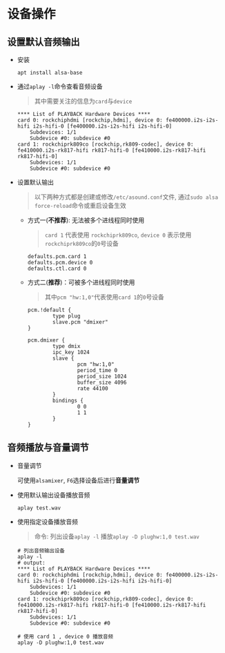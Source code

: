 # 设备操作

## 设置默认音频输出

- 安装

	```shell
	apt install alsa-base
	```

- 通过`aplay -l`命令查看音频设备

	> 其中需要关注的信息为`card`与`device`

	```shell
	**** List of PLAYBACK Hardware Devices ****
	card 0: rockchiphdmi [rockchip,hdmi], device 0: fe400000.i2s-i2s-hifi i2s-hifi-0 [fe400000.i2s-i2s-hifi i2s-hifi-0]
		Subdevices: 1/1
		Subdevice #0: subdevice #0
	card 1: rockchiprk809co [rockchip,rk809-codec], device 0: fe410000.i2s-rk817-hifi rk817-hifi-0 [fe410000.i2s-rk817-hifi rk817-hifi-0]
		Subdevices: 1/1
		Subdevice #0: subdevice #0
	```

- 设置默认输出

	> 以下两种方式都是创建或修改`/etc/asound.conf`文件, 通过`sudo alsa force-reload`命令或重启设备生效

	- 方式一(**不推荐**): 无法被多个进线程同时使用

		> `card 1` 代表使用 `rockchiprk809co`, `device 0` 表示使用`rockchiprk809co`的`0`号设备

		```shell
		defaults.pcm.card 1
		defaults.pcm.device 0
		defaults.ctl.card 0
		```
	
	- 方式二(**推荐**)：可被多个进线程同时使用

		> 其中`pcm "hw:1,0"`代表使用`card 1`的`0`号设备

		```shell{10}
		pcm.!default {
				type plug
				slave.pcm "dmixer"
		}

		pcm.dmixer {
				type dmix
				ipc_key 1024
				slave {
						pcm "hw:1,0"
						period_time 0
						period_size 1024
						buffer_size 4096
						rate 44100
				}
				bindings {
						0 0
						1 1
				}
		}
		```

## 音频播放与音量调节

- 音量调节

	可使用`alsamixer`, `F6`选择设备后进行**音量调节**

- 使用默认输出设备播放音频

	```shell
	aplay test.wav
	```

- 使用指定设备播放音频

	> 命令: 列出设备`aplay -l` 播放`aplay -D plughw:1,0 test.wav`

	```shell{1-2,12-13}
	# 列出音频输出设备
	aplay -l
	# output:
	**** List of PLAYBACK Hardware Devices ****
	card 0: rockchiphdmi [rockchip,hdmi], device 0: fe400000.i2s-i2s-hifi i2s-hifi-0 [fe400000.i2s-i2s-hifi i2s-hifi-0]
		Subdevices: 1/1
		Subdevice #0: subdevice #0
	card 1: rockchiprk809co [rockchip,rk809-codec], device 0: fe410000.i2s-rk817-hifi rk817-hifi-0 [fe410000.i2s-rk817-hifi rk817-hifi-0]
		Subdevices: 1/1
		Subdevice #0: subdevice #0
	
	# 使用 card 1 , device 0 播放音频
	aplay -D plughw:1,0 test.wav
	```

